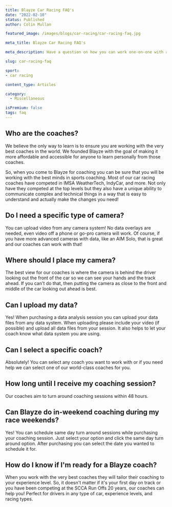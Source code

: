 ```yaml
---
title: Blayze Car Racing FAQ's
date: "2022-02-10"
status: Published
author: Colin Mullan

featured_image: /images/blogs/car-racing/car-racing-faq.jpg

meta_title: Blayze Car Racing FAQ's

meta_description: Have a question on how you can work one-on-one with a Blayze car racing coach? Take a look at the Blayze FAQ's for racecar drivers here.

slug: car-racing-faq

sport:
- car racing

content_type: Articles

category:
  - Miscellaneous

isPremium: false
tags: faq
---
```


<script>
	import CoachingPreview from '$lib/shared/CoachingPreview.svelte';
</script>

## Who are the coaches?

We believe the only way to learn is to ensure you are working with the very best coaches in the world. We founded Blayze with the goal of making it more affordable and accessible for anyone to learn personally from those coaches.

So, when you come to Blayze for coaching you can be sure that you will be working with the best minds in sports coaching. Most of our car racing coaches have competed in IMSA WeatherTech, IndyCar, and more. Not only have they competed at the top levels but they also have a unique ability to communicate complex and technical things in a way that is easy to understand and actually make the changes you need!



## Do I need a specific type of camera?

You can upload video from any camera system! No data overlays are needed, even video off a phone or go-pro camera will work. Of course, if you have more advanced cameras with data, like an AIM Solo, that is great and our coaches can work with that!



## Where should I place my camera?

The best view for our coaches is where the camera is behind the driver looking out the front of the car so we can see your hands and the track ahead. If you can't do that, then putting the camera as close to the front and middle of the car looking out ahead is best.



## Can I upload my data?

Yes! When purchasing a data analysis session you can upload your data files from any data system. When uploading please include your video (if possible) and upload all data files from your session. It also helps to let your coach know what data system you are using.



## Can I select a specific coach?

Absolutely! You can select any coach you want to work with or if you need help we can select one of our world-class coaches for you.



## How long until I receive my coaching session?

Our coaches aim to turn around coaching sessions within 48 hours.



## Can Blayze do in-weekend coaching during my race weekends?

Yes! You can schedule same day turn around sessions while purchasing your coaching session. Just select your option and click the same day turn around option. After purchasing you can select the date you wanted to schedule it for. 



## How do I know if I'm ready for a Blayze coach?

When you work with the very best coaches they will tailor their coaching to your experience level. So, it doesn't matter if it's your first day on track or you have been competing at the SCCA Run Offs 20 years, our coaches can help you! Perfect for drivers in any type of car, experience levels, and racing types.


<CoachingPreview sport="Car Racing" title="View Sample Blayze Car Racing Coaching Sessions" />